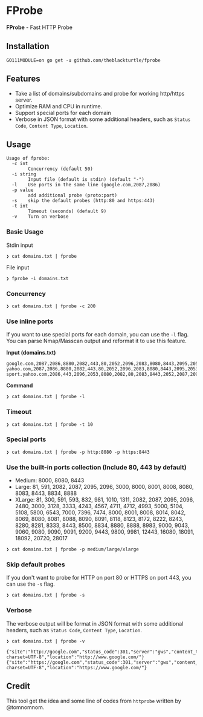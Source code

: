 # FProbe
**FProbe** - Fast HTTP Probe

## Installation
```
GO111MODULE=on go get -u github.com/theblackturtle/fprobe
```

## Features
- Take a list of domains/subdomains and probe for working http/https server.
- Optimize RAM and CPU in runtime.
- Support special ports for each domain
- Verbose in JSON format with some additional headers, such as `Status Code`, `Content Type`, `Location`.
 
## Usage
```
Usage of fprobe:
  -c int
        Concurrency (default 50)
  -i string
        Input file (default is stdin) (default "-")
  -l    Use ports in the same line (google.com,2087,2086)
  -p value
        add additional probe (proto:port)
  -s    skip the default probes (http:80 and https:443)
  -t int
        Timeout (seconds) (default 9)
  -v    Turn on verbose
```

### Basic Usage
Stdin input
```
❯ cat domains.txt | fprobe
```

File input
```
❯ fprobe -i domains.txt
```

### Concurrency
```
❯ cat domains.txt | fprobe -c 200
```

### Use inline ports
If you want to use special ports for each domain, you can use the `-l` flag. You can parse Nmap/Masscan output and reformat it to use this feature.

**Input (domains.txt)**
```
google.com,2087,2086,8880,2082,443,80,2052,2096,2083,8080,8443,2095,2053
yahoo.com,2087,2086,8880,2082,443,80,2052,2096,2083,8080,8443,2095,2053
sport.yahoo.com,2086,443,2096,2053,8080,2082,80,2083,8443,2052,2087,2095,8880
```

**Command**
```
❯ cat domains.txt | fprobe -l
```

### Timeout
```
❯ cat domains.txt | fprobe -t 10
```

### Special ports
```
❯ cat domains.txt | fprobe -p http:8080 -p https:8443
```

### Use the built-in ports collection (Include 80, 443 by default)
- Medium: 8000, 8080, 8443
- Large: 81, 591, 2082, 2087, 2095, 2096, 3000, 8000, 8001, 8008, 8080, 8083, 8443, 8834, 8888
- XLarge: 81, 300, 591, 593, 832, 981, 1010, 1311, 2082, 2087, 2095, 2096, 2480, 3000, 3128, 3333, 4243, 4567, 4711, 4712, 4993, 5000, 5104, 5108, 5800, 6543, 7000, 7396, 7474, 8000, 8001, 8008, 8014, 8042, 8069, 8080, 8081, 8088, 8090, 8091, 8118, 8123, 8172, 8222, 8243, 8280, 8281, 8333, 8443, 8500, 8834, 8880, 8888, 8983, 9000, 9043, 9060, 9080, 9090, 9091, 9200, 9443, 9800, 9981, 12443, 16080, 18091, 18092, 20720, 28017

```
❯ cat domains.txt | fprobe -p medium/large/xlarge
```

### Skip default probes
If you don't want to probe for HTTP on port 80 or HTTPS on port 443, you can use the `-s` flag.
```
❯ cat domains.txt | fprobe -s
```

### Verbose
The verbose output will be format in JSON format with some additional headers, such as `Status Code`, `Content Type`, `Location`.
```
❯ cat domains.txt | fprobe -v
```
```
{"site":"http://google.com","status_code":301,"server":"gws","content_type":"text/html; charset=UTF-8","location":"http://www.google.com/"}
{"site":"https://google.com","status_code":301,"server":"gws","content_type":"text/html; charset=UTF-8","location":"https://www.google.com/"}
```

## Credit
This tool get the idea and some line of codes from `httprobe` written by @tomnomnom.